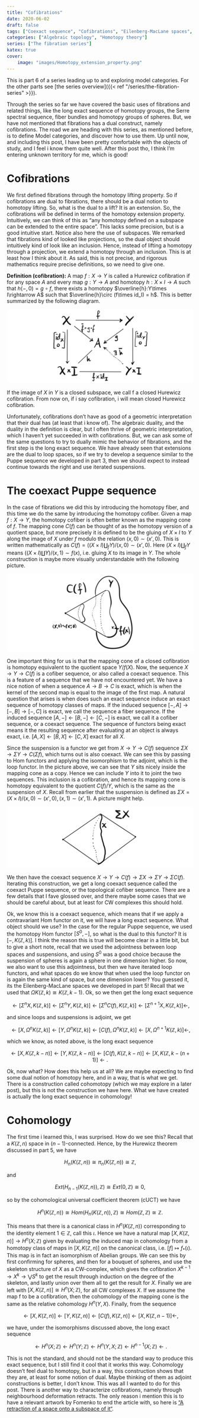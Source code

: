 ```yaml
---
title: "Cofibrations"
date: 2020-06-02
draft: false
tags: ["Coexact sequence", "Cofibrations", "Eilenberg-MacLane spaces", "The Puppe sequence"]
categories: ["Algebraic topology", "Homotopy theory"]
series: ["The fibration series"]
katex: true
cover:
    image: "images/Homotopy_extension_property.png"
---
```



This is part 6 of a series leading up to and exploring model categories. For the other parts see [the series overview]({{< ref "/series/the-fibration-series" >}}).

Through the series so far we have covered the basic uses of fibrations and related things, like the long exact sequence of homotopy groups, the Serre spectral sequence, fiber bundles and homotopy groups of spheres. But, we have not mentioned that fibrations has a dual construct, namely cofibrations. The road we are heading with this series, as mentioned before, is to define Model categories, and discover how to use them. Up until now, and including this post, I have been pretty comfortable with the objects of study, and I feel i know them quite well. After this post tho, I think I’m entering unknown territory for me, which is good!


# Cofibrations

We first defined fibrations through the homotopy lifting property. So if cofibrations are dual to fibrations, there should be a dual notion to homotopy lifting. So, what is the dual to a lift? It is an extension. So, the cofibrations will be defined in terms of the homotopy extension property. Intuitively, we can think of this as “any homotopy defined on a subspace can be extended to the entire space”. This lacks some precision, but is a good intuitive start. Notice also here the use of subspaces. We remarked that fibrations kind of looked like projections, so the dual object should intuitively kind of look like an inclusion. Hence, instead of lifting a homotopy through a projection, we extend a homotopy through an inclusion. This is at least how I think about it. As said, this is not precise, and rigorous mathematics require precise definitions, so we need to give one.

**Definition (cofibration):** A map $f:X\rightarrow Y$ is called a Hurewicz cofibration if for any space $A$ and every map $g:Y\rightarrow A$ and homotopy $h: X\times I \rightarrow A$ such that $h(-,0)= g\circ f$, there exists a homotopy $\overline{h}:Y\times I\rightarrow A$ such that $\overline{h}\circ (f\times id_I) = h$. This is better summarized by the following diagram.

![Error loading image](images/Homotopy_extension_property.png)

If the image of $X$ in $Y$ is a closed subspace, we call f a closed Hurewicz cofibration. From now on, if i say cofibration, i will mean closed Hurewicz cofibration.

Unfortunately, cofibrations don’t have as good of a geometric interpretation that their dual has (at least that i know of). The algebraic duality, and the duality in the definition is clear, but I often thrive of geometric interpretation, which I haven’t yet succeeded in with cofibrations. But, we can ask some of the same questions to try to dually mimic the behavior of fibrations, and the first step is the long exact sequence. We have already seen that extensions are the dual to loop spaces, so if we try to develop a sequence similar to the Puppe sequence we developed in part 3, then we should expect to instead continue towards the right and use iterated suspensions.

# The coexact Puppe sequence
In the case of fibrations we did this by introducing the homotopy fiber, and this time we do the same by introducing the homotopy cofiber. Given a map $f: X\rightarrow Y$, the homotopy cofiber is often better known as the mapping cone of $f$. The mapping cone $C(f)$ can be thought of as the homotopy version of a quotient space, but more precisely it is defined to be the gluing of $X\times I$ to $Y$ along the image of $X$ under $f$ modulo the relation $(x,0)\sim (x',0)$. This is written mathematically as $C(f)= ((X\times I)\coprod_f Y) /(x,0)\sim (x',0)$. Here $(X\times I)\coprod_f Y$ means $((X\times I)\coprod Y)/(x,1)\sim f(x)$, i.e. gluing $X$ to its image in $Y$. The whole construction is maybe more visually understandable with the following picture.

![Error loading image](images/conef2.png)

One important thing for us is that the mapping cone of a closed cofibration is homotopy equivalent to the quotient space $Y/f(X)$. Now, the sequence $X\rightarrow Y\rightarrow C(f)$ is a cofiber sequence, or also called a coexact sequence. This is a feature of a sequence that we have not encountered yet. We have a nice notion of when a sequence $A\rightarrow B\rightarrow C$ is exact, which is when the kernel of the second map is equal to the image of the first map. A natural question that arises is when does such an exact sequence induce an exact sequence of homotopy classes of maps. If the induced sequence $[-, A]\rightarrow [-, B] \rightarrow [-, C]$ is exact, we call the sequence a fiber sequence. If the induced sequence $[A, -]\leftarrow [B, -] \leftarrow [C, -]$ is exact, we call it a cofiber sequence, or a coexact sequence. The sequence of functors being exact means it the resulting sequence after evaluating at an object is always exact, i.e. $[A, X]\leftarrow [B, X] \leftarrow [C, X]$ exact for all $X$.

Since the suspension is a functor we get from $X\rightarrow Y \rightarrow C(f)$ sequence $\Sigma X \rightarrow \Sigma Y \rightarrow C(\Sigma f)$, which turns out is also coexact. We can see this by passing to Hom functors and applying the isomorphism to the adjoint, which is the loop functor. In the picture above, we can see that $Y$ sits nicely inside the mapping cone as a copy. Hence we can include $Y$ into it to joint the two sequences. This inclusion is a cofibration, and hence its mapping cone is homotopy equivalent to the quotient $C(f)/Y$, which is the same as the suspension of $X$. Recall from earlier that the suspension is defined as $\Sigma X = (X\times I)/(x,0)\sim (x',0), (x,1)\sim (x',1)$. A picture might help.

![Error loading image](images/SuspensionX.png)

We then have the coexact sequence $X\rightarrow Y \rightarrow C(f) \rightarrow \Sigma X \rightarrow \Sigma Y \rightarrow \Sigma C(f)$. Iterating this construction, we get a long coexact sequence called the coexact Puppe sequence, or the topological cofiber sequence. There are a few details that I fave glossed over, and there maybe some cases that we should be careful about, but at least for CW complexes this should hold.

Ok, we know this is a coexact sequence, which means that if we apply a contravariant Hom functor on it, we will have a long exact sequence. What object should we use? In the case for the regular Puppe sequence, we used the homotopy Hom functor $[S^0, -]$, so what is the dual to this functor? It is $[-, K(\mathbb{Z},k)]$. I think the reason this is true will become clear in a little bit, but to give a short note, recall that we used the adjointness between loop spaces and suspensions, and using $S^0$ was a good choice because the suspension of spheres is again a sphere in one dimension higher. So now, we also want to use this adjointness, but then we have iterated loop functors, and what spaces do we know that when used the loop functor on is again the same kind of space, but one dimension lower? You guessed it, its the Eilenberg-MacLane spaces we developed in part 5! Recall that we used that $\Omega K(\mathbb{Z},k) \cong K(\mathbb{Z}, k-1)$. Ok, so we then get the long exact sequence

$$\leftarrow [\Sigma^n X, K(\mathbb{Z}, k)] \leftarrow [\Sigma^n Y, K(\mathbb{Z}, k)] \leftarrow [\Sigma^n C(f), K(\mathbb{Z}, k)] \leftarrow [\Sigma^{n+1} X, K(\mathbb{Z}, k)] \leftarrow ,$$

and since loops and suspensions is adjoint, we get

$$\leftarrow [X, \Omega^n K(\mathbb{Z}, k)] \leftarrow [Y, \Omega^n K(\mathbb{Z}, k)] \leftarrow [C(f), \Omega^n K(\mathbb{Z}, k)] \leftarrow [X, \Omega^{n+1} K(\mathbb{Z}, k)] \leftarrow ,$$

which we know, as noted above, is the long exact sequence

$$\leftarrow [X, K(\mathbb{Z}, k-n)] \leftarrow [Y, K(\mathbb{Z}, k-n)] \leftarrow [C(f),  K(\mathbb{Z}, k-n)] \leftarrow [X, K(\mathbb{Z}, k-(n+1)] \leftarrow .$$

Ok, now what? How does this help us at all? We are maybe expecting to find some dual notion of homotopy here, and in a way, that is what we get. There is a construction called cohomotopy (which we may explore in a later post), but this is not the construction we have here. What we have created is actually the long exact sequence in cohomology!

# Cohomology
The first time i learned this, I was surprised. How do we see this? Recall that a $K(\mathbb{Z}, n)$ space in $(n-1)$-connected. Hence, by the Hurewicz theorem discussed in part 5, we have

$$H_n(K(\mathbb{Z}, n)) \cong \pi_n(K(\mathbb{Z}, n))\cong \mathbb{Z},$$

and

$$Ext(H_{n-1}(K(\mathbb{Z}, n)), \mathbb{Z}) \cong Ext(0, \mathbb{Z}) \cong 0,$$

so by the cohomological universal coefficient theorem (cUCT) we have

$$H^n(K(\mathbb{Z}, n)) \cong Hom(H_n(K(\mathbb{Z}, n)), \mathbb{Z}) \cong  Hom(\mathbb{Z}, \mathbb{Z}) \cong \mathbb{Z}.$$

This means that there is a canonical class in $H^n(K(\mathbb{Z}, n))$ corresponding to the identity element $1\in \mathbb{Z}$, call this $\iota$. Hence we have a natural map $[X, K(\mathbb{Z}, n)] \rightarrow H^n(X;\mathbb{Z})$ given by evaluating the induced map in cohomology from a homotopy class of maps in $[X, K(\mathbb{Z}, n)]$ on the canonical class, i.e. $[ f ]\mapsto f_*(\iota)$. This map is in fact an isomorphism of Abelian groups. We can see this by first confirming for spheres, and then for a bouquet of spheres, and use the skeleton structure of $X$ as a CW-complex, which gives the cofibration $X^{k-1}\rightarrow X^k \rightarrow \bigvee S^k$ to get the result through induction on the degree of the skeleton, and lastly union over them all to get the result for $X$. Finally we are left with $[X, K(\mathbb{Z}, n)] \cong H^n(X;\mathbb{Z})$, for all CW complexes $X$. If we assume the map f to be a cofibration, then the cohomology of the mapping cone is the same as the relative cohomology $H^n(Y,X)$. Finally, from the sequence

$$\leftarrow [X, K(\mathbb{Z}, n)] \leftarrow [Y, K(\mathbb{Z}, n)] \leftarrow [C(f), K(\mathbb{Z}, n)] \leftarrow [X, K(\mathbb{Z}, n-1)] \leftarrow ,$$

we have, under the isomorphisms discussed above, the long exact sequence

$$\leftarrow H^n(X;\mathbb{Z}) \leftarrow H^n(Y;\mathbb{Z}) \leftarrow H^n(Y,X;\mathbb{Z}) \leftarrow H^{n-1}(X;\mathbb{Z}) \leftarrow .$$

This is not the standard, and should not be the standard way to produce this exact sequence, but I still find it cool that it works this way. Cohomology doesn’t feel dual to homotopy, but in a way, this construction shows that they are, at least for some notion of dual. Maybe thinking of them as adjoint constructions is better, I don’t know. This was all I wanted to do for this post. There is another way to characterize cofibrations, namely through neighbourhood deformation retracts. The only reason i mention this is to have a relevant artwork by Fomenko to end the article with, so here is [“A retraction of a space onto a subspace of it“](http://chronologia.org/en/math_impressions/poster128.html).